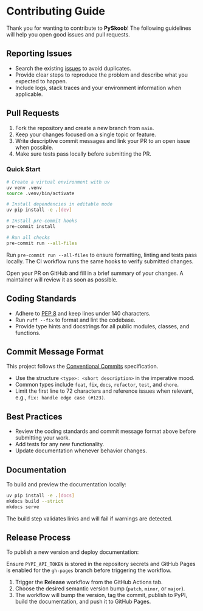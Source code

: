 # Contributing Guide

Thank you for wanting to contribute to **PySkoob**! The following guidelines will help you open good issues and pull requests.

## Reporting Issues

- Search the existing [issues](https://github.com/victor-soeiro/pyskoob/issues) to avoid duplicates.
- Provide clear steps to reproduce the problem and describe what you expected to happen.
- Include logs, stack traces and your environment information when applicable.

## Pull Requests

1. Fork the repository and create a new branch from `main`.
2. Keep your changes focused on a single topic or feature.
3. Write descriptive commit messages and link your PR to an open issue when possible.
4. Make sure tests pass locally before submitting the PR.

### Quick Start

```bash
# Create a virtual environment with uv
uv venv .venv
source .venv/bin/activate

# Install dependencies in editable mode
uv pip install -e .[dev]

# Install pre-commit hooks
pre-commit install

# Run all checks
pre-commit run --all-files
```

Run `pre-commit run --all-files` to ensure formatting, linting and tests pass locally. The CI workflow runs the same hooks to verify submitted changes.

Open your PR on GitHub and fill in a brief summary of your changes. A maintainer will review it as soon as possible.

## Coding Standards

- Adhere to [PEP 8](https://peps.python.org/pep-0008/) and keep lines under 140 characters.
- Run `ruff --fix` to format and lint the codebase.
- Provide type hints and docstrings for all public modules, classes, and functions.

## Commit Message Format

This project follows the [Conventional Commits](https://www.conventionalcommits.org/en/v1.0.0/) specification.

- Use the structure `<type>: <short description>` in the imperative mood.
- Common types include `feat`, `fix`, `docs`, `refactor`, `test`, and `chore`.
- Limit the first line to 72 characters and reference issues when relevant, e.g., `fix: handle edge case (#123)`.

## Best Practices

- Review the coding standards and commit message format above before submitting your work.
- Add tests for any new functionality.
- Update documentation whenever behavior changes.

## Documentation

To build and preview the documentation locally:

```bash
uv pip install -e .[docs]
mkdocs build --strict
mkdocs serve
```

The build step validates links and will fail if warnings are detected.

## Release Process

To publish a new version and deploy documentation:

Ensure `PYPI_API_TOKEN` is stored in the repository secrets and GitHub Pages is enabled for the `gh-pages` branch before triggering the workflow.

1. Trigger the **Release** workflow from the GitHub Actions tab.
2. Choose the desired semantic version bump (`patch`, `minor`, or `major`).
3. The workflow will bump the version, tag the commit, publish to PyPI, build the documentation, and push it to GitHub Pages.

